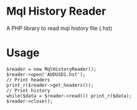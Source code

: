 # Mql History Reader
A PHP library to read mql history file (.hst)

# Usage

    $reader = new MqlHistoryReader();
    $reader->open('AUDUSD1.hst');
    // Print headers
    print_r($reader->get_headers());
    // Print history
    while($data = $reader->read()) print_r($data);
    $reader->close();
